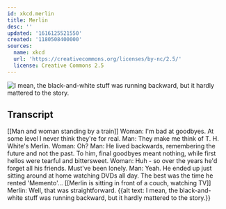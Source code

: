 ```yaml
---
id: xkcd.merlin
title: Merlin
desc: ''
updated: '1616125521550'
created: '1180508400000'
sources:
  name: xkcd
  url: 'https://creativecommons.org/licenses/by-nc/2.5/'
  license: Creative Commons 2.5
---
```

![I mean, the black-and-white stuff was running backward, but it hardly mattered to the story.](https://imgs.xkcd.com/comics/merlin.png)

## Transcript
[[Man and woman standing by a train]]
Woman: I'm bad at goodbyes. At some level I never think they're for real.
Man: They make me think of T. H. White's Merlin.
Woman: Oh?
Man: He lived backwards, remembering the future and not the past. To him, final goodbyes meant nothing, while first hellos were tearful and bittersweet.
Woman: Huh - so over the years he'd forget all his friends.
Must've been lonely.
Man: Yeah. He ended up just sitting around at home watching DVDs all day. The best was the time he rented 'Memento'...
[[Merlin is sitting in front of a couch, watching TV]]
Merlin: Well, that was straightforward.
{{alt text: I mean, the black-and-white stuff was running backward, but it hardly mattered to the story.}}
